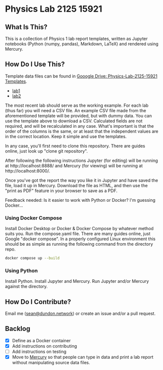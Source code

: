 # Physics Lab 2125 15921

## What Is This?

This is a collection of Physics 1 lab report templates, written as Jupyter notebooks (Python (numpy, pandas), Markdown, LaTeX) and rendered using Mercury.

## How Do I Use This?

Template data files can be found in [Gooogle Drive: Physics-Lab-2125-15921 Templates](https://drive.google.com/drive/folders/14Hxw_M9_cqn3Tjzn_vNEqZ7NXOYaGa6c?usp=drive_link).

- [lab1](https://docs.google.com/spreadsheets/d/1wSx6VaDywyvvPgDsdjTuujIX6PDO2vRmoLx-uuOVQX4/template/preview)
- [lab2](https://docs.google.com/spreadsheets/d/11wEjnU5UkiP-4KdYe_qCkC77knxxLokHYq-z1BRQ1aU/template/preview)

The most recent lab should serve as the working example.
For each lab (thus far) you will need a CSV file.
An example CSV file made from the aforementioned template will be provided, but with dummy data.
You can use the template above to download a CSV.
Calculated fields are not required, and will be recalculated in any case.
What's important is that the order of the columns is the same, or at least that the independent values are in the correct location.
Keep it simple and use the templates.

In any case, you'll first need to clone this repository.
There are guides online, just look up "clone git repository".

After following the following instructions
Jupyter (for editing) will be running at http://localhost:8888/ and
Mercury (for viewing) will be running at http://localhost:8000/.

Once you've got the report the way you like it in Jupyter and have saved the file, load it up in Mercury. Download the file as HTML, and then use the "print as PDF" feature in your browser to save as a PDF.

Feedback needed: Is it easier to work with Python or Docker? I'm guessing Docker...

### Using Docker Compose

Install Docker Desktop or Docker & Docker Compose by whatever method suits you.
Run the compose.yaml file. 
There are many guides online, just Google "docker compose".
In a properly configured Linux environment this should be as simple as running the following command from the directory repo.

```bash
docker compose up --build
```

### Using Python

Install Python.
Install Jupyter and Mercury.
Run Jupyter and/or Mercury against the directory.

## How Do I Contribute?

Email me (sean@dundon.network) or create an issue and/or a pull request.

## Backlog

- [x] Define as a Docker container
- [x] Add instructions on contributing
- [ ] Add instructions on testing
- [x] Move to [Mercury](https://runmercury.com/) so that people can type in data and print a lab report without manipulating source data files.
